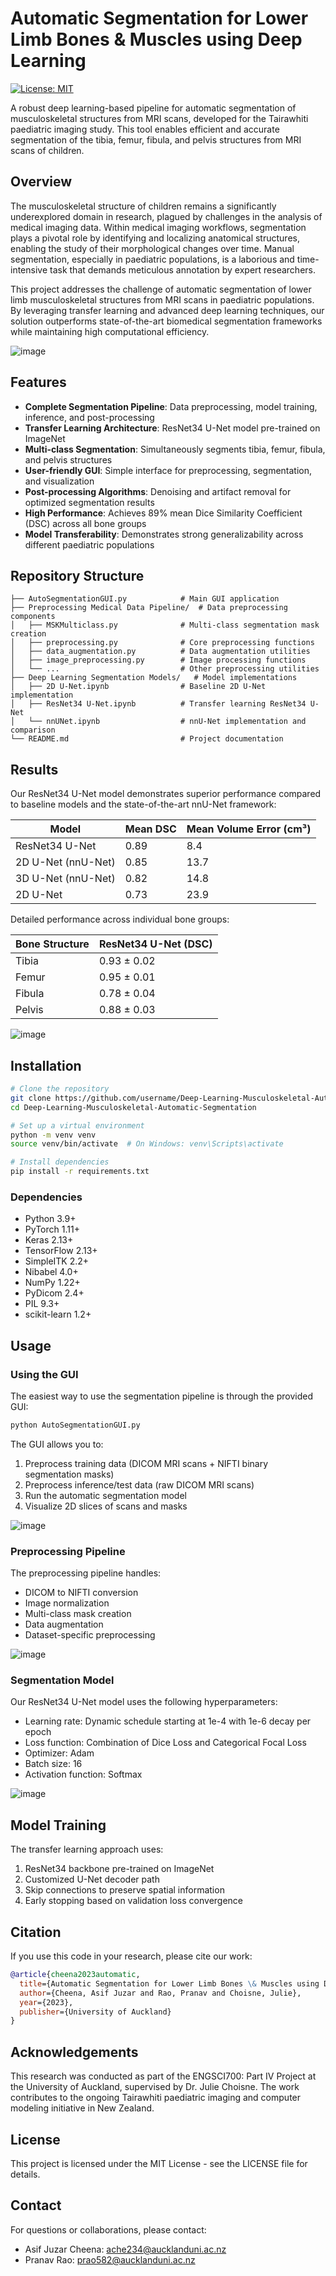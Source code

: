# Automatic Segmentation for Lower Limb Bones & Muscles using Deep Learning

[![License: MIT](https://img.shields.io/badge/License-MIT-yellow.svg)](https://opensource.org/licenses/MIT)

A robust deep learning-based pipeline for automatic segmentation of musculoskeletal structures from MRI scans, developed for the Tairawhiti paediatric imaging study. This tool enables efficient and accurate segmentation of the tibia, femur, fibula, and pelvis structures from MRI scans of children.

## Overview

The musculoskeletal structure of children remains a significantly underexplored domain in research, plagued by challenges in the analysis of medical imaging data. Within medical imaging workflows, segmentation plays a pivotal role by identifying and localizing anatomical structures, enabling the study of their morphological changes over time. Manual segmentation, especially in paediatric populations, is a laborious and time-intensive task that demands meticulous annotation by expert researchers.

This project addresses the challenge of automatic segmentation of lower limb musculoskeletal structures from MRI scans in paediatric populations. By leveraging transfer learning and advanced deep learning techniques, our solution outperforms state-of-the-art biomedical segmentation frameworks while maintaining high computational efficiency.

![image](https://github.com/asif-jc/Deep-Learning-Musculoskeletal-Automatic-Segmentation-/assets/126116359/469661d9-c3a0-45d1-8109-cb2372f06b6c)

## Features

- **Complete Segmentation Pipeline**: Data preprocessing, model training, inference, and post-processing
- **Transfer Learning Architecture**: ResNet34 U-Net model pre-trained on ImageNet
- **Multi-class Segmentation**: Simultaneously segments tibia, femur, fibula, and pelvis structures
- **User-friendly GUI**: Simple interface for preprocessing, segmentation, and visualization
- **Post-processing Algorithms**: Denoising and artifact removal for optimized segmentation results
- **High Performance**: Achieves 89% mean Dice Similarity Coefficient (DSC) across all bone groups
- **Model Transferability**: Demonstrates strong generalizability across different paediatric populations

## Repository Structure

```
├── AutoSegmentationGUI.py            # Main GUI application
├── Preprocessing Medical Data Pipeline/  # Data preprocessing components
│   ├── MSKMulticlass.py              # Multi-class segmentation mask creation
│   ├── preprocessing.py              # Core preprocessing functions
│   ├── data_augmentation.py          # Data augmentation utilities
│   ├── image_preprocessing.py        # Image processing functions
│   └── ...                           # Other preprocessing utilities
├── Deep Learning Segmentation Models/   # Model implementations
│   ├── 2D U-Net.ipynb                # Baseline 2D U-Net implementation
│   ├── ResNet34 U-Net.ipynb          # Transfer learning ResNet34 U-Net
│   └── nnUNet.ipynb                  # nnU-Net implementation and comparison
└── README.md                         # Project documentation
```

## Results

Our ResNet34 U-Net model demonstrates superior performance compared to baseline models and the state-of-the-art nnU-Net framework:

| Model | Mean DSC | Mean Volume Error (cm³) |
|-------|----------|-------------------------|
| ResNet34 U-Net | 0.89 | 8.4 |
| 2D U-Net (nnU-Net) | 0.85 | 13.7 |
| 3D U-Net (nnU-Net) | 0.82 | 14.8 |
| 2D U-Net | 0.73 | 23.9 |

Detailed performance across individual bone groups:

| Bone Structure | ResNet34 U-Net (DSC) |
|----------------|----------------------|
| Tibia | 0.93 ± 0.02 |
| Femur | 0.95 ± 0.01 |
| Fibula | 0.78 ± 0.04 |
| Pelvis | 0.88 ± 0.03 |

![image](https://github.com/asif-jc/Deep-Learning-Musculoskeletal-Automatic-Segmentation-/assets/126116359/516f6b75-d079-47ed-bac0-a4cdf73369bb)

## Installation

```bash
# Clone the repository
git clone https://github.com/username/Deep-Learning-Musculoskeletal-Automatic-Segmentation.git
cd Deep-Learning-Musculoskeletal-Automatic-Segmentation

# Set up a virtual environment
python -m venv venv
source venv/bin/activate  # On Windows: venv\Scripts\activate

# Install dependencies
pip install -r requirements.txt
```

### Dependencies

- Python 3.9+
- PyTorch 1.11+
- Keras 2.13+
- TensorFlow 2.13+
- SimpleITK 2.2+
- Nibabel 4.0+
- NumPy 1.22+
- PyDicom 2.4+
- PIL 9.3+
- scikit-learn 1.2+

## Usage

### Using the GUI

The easiest way to use the segmentation pipeline is through the provided GUI:

```bash
python AutoSegmentationGUI.py
```

The GUI allows you to:
1. Preprocess training data (DICOM MRI scans + NIFTI binary segmentation masks)
2. Preprocess inference/test data (raw DICOM MRI scans)
3. Run the automatic segmentation model
4. Visualize 2D slices of scans and masks

![image](https://github.com/asif-jc/Deep-Learning-Musculoskeletal-Automatic-Segmentation-/assets/126116359/878f69b6-6914-468a-8d0a-1f30ead7aa86)

### Preprocessing Pipeline

The preprocessing pipeline handles:
- DICOM to NIFTI conversion
- Image normalization
- Multi-class mask creation
- Data augmentation
- Dataset-specific preprocessing

![image](https://github.com/asif-jc/Deep-Learning-Musculoskeletal-Automatic-Segmentation-/assets/126116359/c4557e3a-0a0f-49c3-993b-7be684fdb241)

### Segmentation Model

Our ResNet34 U-Net model uses the following hyperparameters:
- Learning rate: Dynamic schedule starting at 1e-4 with 1e-6 decay per epoch
- Loss function: Combination of Dice Loss and Categorical Focal Loss
- Optimizer: Adam
- Batch size: 16
- Activation function: Softmax

![image](https://github.com/asif-jc/Deep-Learning-Musculoskeletal-Automatic-Segmentation-/assets/126116359/62c0de86-46cf-4a32-8128-1d35a37c2c5c)

## Model Training

The transfer learning approach uses:
1. ResNet34 backbone pre-trained on ImageNet
2. Customized U-Net decoder path
3. Skip connections to preserve spatial information
4. Early stopping based on validation loss convergence

## Citation

If you use this code in your research, please cite our work:

```bibtex
@article{cheena2023automatic,
  title={Automatic Segmentation for Lower Limb Bones \& Muscles using Deep Learning},
  author={Cheena, Asif Juzar and Rao, Pranav and Choisne, Julie},
  year={2023},
  publisher={University of Auckland}
}
```

## Acknowledgements

This research was conducted as part of the ENGSCI700: Part IV Project at the University of Auckland, supervised by Dr. Julie Choisne. The work contributes to the ongoing Tairawhiti paediatric imaging and computer modeling initiative in New Zealand.

## License

This project is licensed under the MIT License - see the LICENSE file for details.

## Contact

For questions or collaborations, please contact:
- Asif Juzar Cheena: ache234@aucklanduni.ac.nz
- Pranav Rao: prao582@aucklanduni.ac.nz
